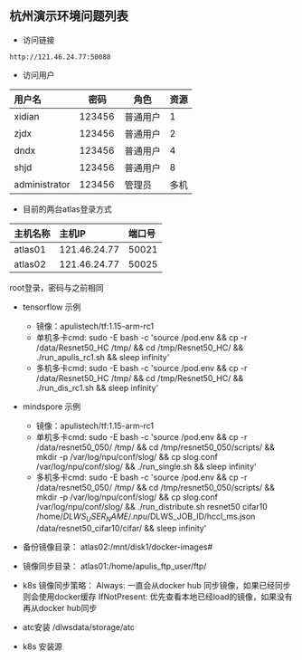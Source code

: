 杭州演示环境问题列表
------------------------------------------------------------------------------------------
* 访问链接

`http://121.46.24.77:50088`

* 访问用户

|用户名   |　密码　  |　角色    | 资源  |
|:------|:----------|:--------|:-----|
xidian  | 123456    | 普通用户 | 1
zjdx    | 123456    | 普通用户 | 2 
dndx    | 123456    | 普通用户 | 4
shjd    | 123456    | 普通用户 | 8 
administrator | 123456  | 管理员 | 多机

* 目前的两台atlas登录方式

|主机名称|主机IP     |端口号|
|:------|:----------|:-----|
atlas01 | 121.46.24.77 | 50021
atlas02 | 121.46.24.77 | 50025
root登录，密码与之前相同

* tensorflow 示例
    + 镜像：apulistech/tf:1.15-arm-rc1
    + 单机多卡cmd: sudo -E bash -c 'source /pod.env && cp -r /data/Resnet50_HC /tmp/ && cd /tmp/Resnet50_HC/  && ./run_apulis_rc1.sh && sleep infinity'
    + 多机多卡cmd: sudo -E bash -c 'source /pod.env && cp -r /data/Resnet50_HC /tmp/ && cd /tmp/Resnet50_HC/  && ./run_dis_rc1.sh && sleep infinity'

* mindspore 示例
    + 镜像：apulistech/tf:1.15-arm-rc1
    + 单机多卡cmd: sudo -E bash -c 'source /pod.env && cp -r /data/resnet50_050/ /tmp/ && cd /tmp/resnet50_050/scripts/ && mkdir -p /var/log/npu/conf/slog/ && cp slog.conf /var/log/npu/conf/slog/ && ./run_single.sh && sleep infinity'
    + 多机多卡cmd: sudo -E bash -c 'source /pod.env && cp -r /data/resnet50_050/ /tmp/ && cd /tmp/resnet50_050/scripts/ && mkdir -p /var/log/npu/conf/slog/ && cp slog.conf /var/log/npu/conf/slog/ && ./run_distribute.sh resnet50 cifar10 /home/$DLWS_USER_NAME/.npu/$DLWS_JOB_ID/hccl_ms.json /data/resnet50_cifar10/cifar/ && sleep infinity'

* 备份镜像目录：
atlas02:/mnt/disk1/docker-images#

* 镜像同步目录：
atlas01:/home/apulis_ftp_user/ftp/

* k8s 镜像同步策略：
Always: 一直会从docker hub 同步镜像，如果已经同步则会使用docker缓存
IfNotPresent: 优先查看本地已经load的镜像，如果没有再从docker hub同步

* atc安装
/dlwsdata/storage/atc 

* k8s 安装源



